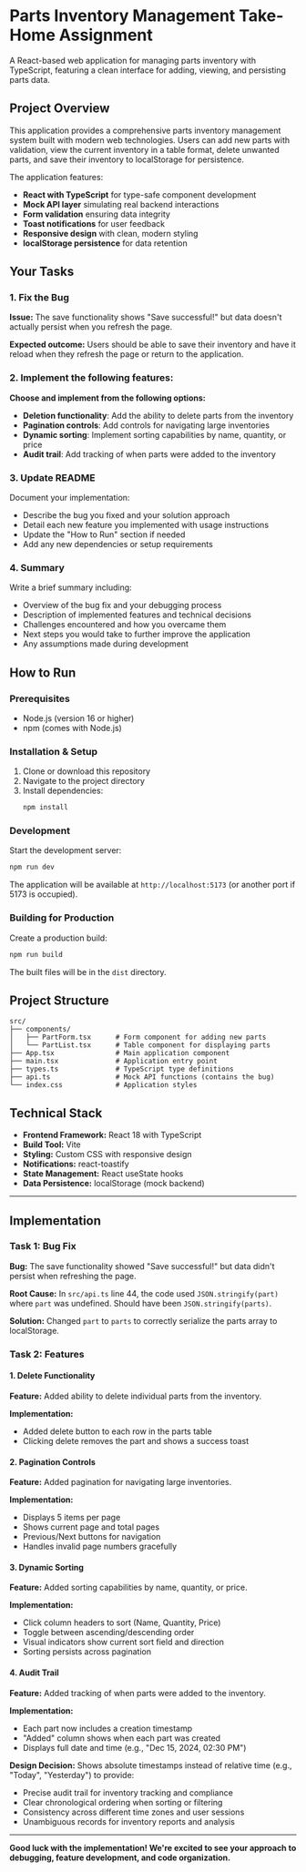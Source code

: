 # Parts Inventory Management Take-Home Assignment

A React-based web application for managing parts inventory with TypeScript, featuring a clean interface for adding, viewing, and persisting parts data.

## Project Overview

This application provides a comprehensive parts inventory management system built with modern web technologies. Users can add new parts with validation, view the current inventory in a table format, delete unwanted parts, and save their inventory to localStorage for persistence.

The application features:
- **React with TypeScript** for type-safe component development
- **Mock API layer** simulating real backend interactions
- **Form validation** ensuring data integrity
- **Toast notifications** for user feedback
- **Responsive design** with clean, modern styling
- **localStorage persistence** for data retention

## Your Tasks

### 1. Fix the Bug
**Issue:** The save functionality shows "Save successful!" but data doesn't actually persist when you refresh the page.

**Expected outcome:** Users should be able to save their inventory and have it reload when they refresh the page or return to the application.

### 2. Implement the following features:
**Choose and implement from the following options:**

- **Deletion functionality**: Add the ability to delete parts from the inventory
- **Pagination controls**: Add controls for navigating large inventories  
- **Dynamic sorting**: Implement sorting capabilities by name, quantity, or price
- **Audit trail**: Add tracking of when parts were added to the inventory

### 3. Update README
Document your implementation:
- Describe the bug you fixed and your solution approach
- Detail each new feature you implemented with usage instructions
- Update the "How to Run" section if needed
- Add any new dependencies or setup requirements

### 4. Summary
Write a brief summary including:
- Overview of the bug fix and your debugging process
- Description of implemented features and technical decisions
- Challenges encountered and how you overcame them
- Next steps you would take to further improve the application
- Any assumptions made during development

## How to Run

### Prerequisites
- Node.js (version 16 or higher)
- npm (comes with Node.js)

### Installation & Setup
1. Clone or download this repository
2. Navigate to the project directory
3. Install dependencies:
   ```bash
   npm install
   ```

### Development
Start the development server:
```bash
npm run dev
```

The application will be available at `http://localhost:5173` (or another port if 5173 is occupied).

### Building for Production
Create a production build:
```bash
npm run build
```

The built files will be in the `dist` directory.

## Project Structure

```
src/
├── components/
│   ├── PartForm.tsx      # Form component for adding new parts
│   └── PartList.tsx      # Table component for displaying parts
├── App.tsx               # Main application component
├── main.tsx              # Application entry point
├── types.ts              # TypeScript type definitions
├── api.ts                # Mock API functions (contains the bug)
└── index.css             # Application styles
```

## Technical Stack

- **Frontend Framework:** React 18 with TypeScript
- **Build Tool:** Vite
- **Styling:** Custom CSS with responsive design
- **Notifications:** react-toastify
- **State Management:** React useState hooks
- **Data Persistence:** localStorage (mock backend)

---

## Implementation

### Task 1: Bug Fix

**Bug:** The save functionality showed "Save successful!" but data didn't persist when refreshing the page.

**Root Cause:** In `src/api.ts` line 44, the code used `JSON.stringify(part)` where `part` was undefined. Should have been `JSON.stringify(parts)`.

**Solution:** Changed `part` to `parts` to correctly serialize the parts array to localStorage.

### Task 2: Features

#### 1. Delete Functionality

**Feature:** Added ability to delete individual parts from the inventory.

**Implementation:** 
- Added delete button to each row in the parts table
- Clicking delete removes the part and shows a success toast

#### 2. Pagination Controls

**Feature:** Added pagination for navigating large inventories.

**Implementation:**
- Displays 5 items per page
- Shows current page and total pages
- Previous/Next buttons for navigation
- Handles invalid page numbers gracefully

#### 3. Dynamic Sorting

**Feature:** Added sorting capabilities by name, quantity, or price.

**Implementation:**
- Click column headers to sort (Name, Quantity, Price)
- Toggle between ascending/descending order
- Visual indicators show current sort field and direction
- Sorting persists across pagination

#### 4. Audit Trail

**Feature:** Added tracking of when parts were added to the inventory.

**Implementation:**
- Each part now includes a creation timestamp
- "Added" column shows when each part was created
- Displays full date and time (e.g., "Dec 15, 2024, 02:30 PM")

**Design Decision:** Shows absolute timestamps instead of relative time (e.g., "Today", "Yesterday") to provide:
- Precise audit trail for inventory tracking and compliance
- Clear chronological ordering when sorting or filtering
- Consistency across different time zones and user sessions
- Unambiguous records for inventory reports and analysis

---

**Good luck with the implementation! We're excited to see your approach to debugging, feature development, and code organization.**
